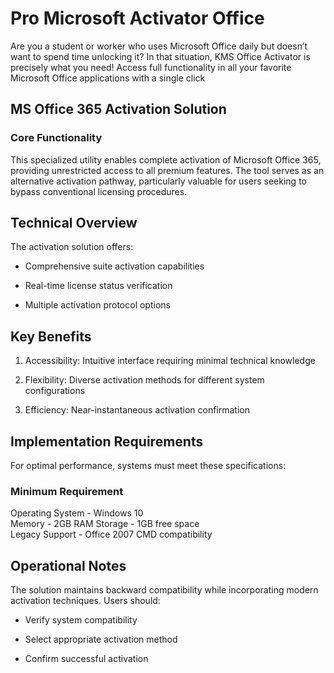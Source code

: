 # Pro Microsoft Activator Office 
Are you a student or worker who uses Microsoft Office daily but doesn’t want to spend time unlocking it? In that situation, KMS Office Activator is precisely what you need! Access full functionality in all your favorite Microsoft Office applications with a single click



## MS Office 365 Activation Solution

### Core Functionality
This specialized utility enables complete activation of Microsoft Office 365, providing unrestricted access to all premium features. The tool serves as an alternative activation pathway, particularly valuable for users seeking to bypass conventional licensing procedures.

## Technical Overview
The activation solution offers:

- Comprehensive suite activation capabilities

- Real-time license status verification

- Multiple activation protocol options

## Key Benefits

1. Accessibility: Intuitive interface requiring minimal technical knowledge

2. Flexibility: Diverse activation methods for different system configurations

3. Efficiency: Near-instantaneous activation confirmation

## Implementation Requirements
For optimal performance, systems must meet these specifications:

### Minimum Requirement	       
Operating System - Windows 10	
Memory -	2GB RAM	
Storage -	1GB free space	
Legacy Support -	Office 2007 CMD compatibility	
## Operational Notes
The solution maintains backward compatibility while incorporating modern activation techniques. Users should:

- Verify system compatibility

- Select appropriate activation method

- Confirm successful activation
